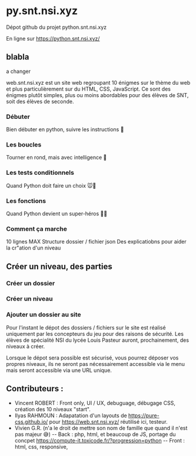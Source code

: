 # py.snt.nsi.xyz

Dépot github du projet python.snt.nsi.xyz

En ligne sur https://python.snt.nsi.xyz/

## blabla

a changer

web.snt.nsi.xyz est un site web regroupant 10 énigmes sur le thème du web et plus particulièrement sur du HTML, CSS, JavaScript. Ce sont des énigmes plutôt simples, plus ou moins abordables pour des élèves de SNT, soit des élèves de seconde.

### Débuter
Bien débuter en python, suivre les instructions 🚀

### Les boucles
Tourner en rond, mais avec intelligence 🔄

### Les tests conditionnels
Quand Python doit faire un choix 🐭🧀

### Les fonctions
Quand Python devient un super-héros 🦸‍♂️

### Comment ça marche

10 lignes MAX
Structure dossier / fichier json
Des explicatiobns pour aider la cr"ation d'un niveau

## Créer un niveau, des parties

### Créer un dossier

### Créer un niveau

### Ajouter un dossier au site

Pour l'instant le dépot des dossiers / fichiers sur le site est réalisé uniquement par les concepteurs du jeu pour des raisons de sécurité.
Les élèves de spécialité NSI du lycée Louis Pasteur auront, prochainement, des niveaux à créer. 

Lorsque le dépot sera possible est sécurisé, vous pourrez déposer vos propres niveaux, ils ne seront pas nécessairement accessible via le menu mais seront accessible via une URL unique.




## Contributeurs :
- Vincent ROBERT : Front only, UI / UX, debuguage, débugage CSS, création des 10 niveaux "start". 
- Ilyas RAHMOUN : Adapatation d'un layouts de https://pure-css.github.io/ pour https://web.snt.nsi.xyz/ réutilisé ici, testeur.
- Vivien G.R. (n'a le droit de mettre son nom de famille que quand il n'est pas majeur 😅)
-- Back : php, html, et beaucoup de JS, portage du concpet https://compute-it.toxicode.fr/?progression=python
-- Front : html, css, responsive, 
